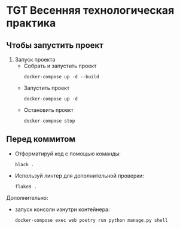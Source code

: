 # TGT Весенняя технологическая практика

## Чтобы запустить проект
1. Запуск проекта
   * Собрать и запустить проект
     ```commandline
     docker-compose up -d --build
     ```
   * Запустить проект
     ```commandline
     docker-compose up -d
     ```
   * Остановить проект
     ```commandline
     docker-compose stop
     ```

## Перед коммитом
*  Отформатируй код с помощью команды:
    ```commandline
    black .
    ```
*  Используй линтер для дополнительной проверки:
    ```commandline
    flake8 .
    ```

Дополнительно:
* запуск консоли изнутри контейнера:
  ```commandline
  docker-compose exec web poetry run python manage.py shell 
  ```